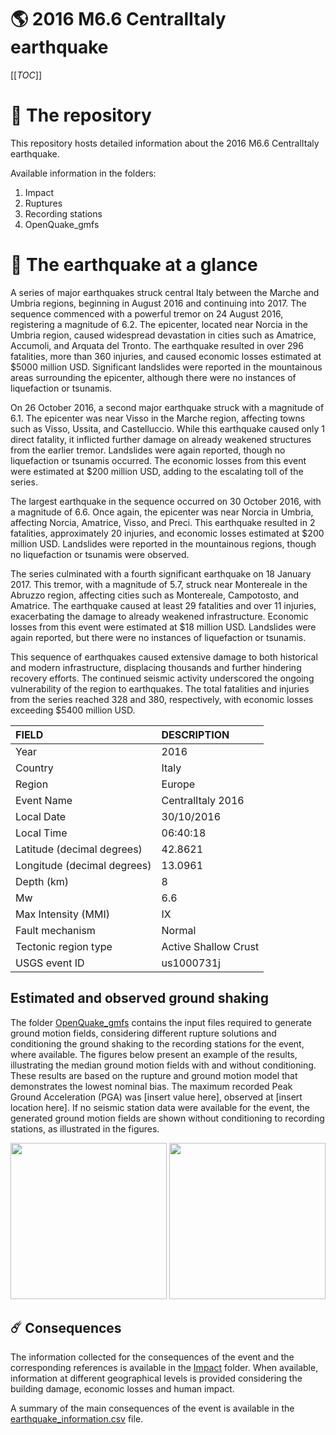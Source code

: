 # 🌎 2016 M6.6 CentralItaly earthquake
[[_TOC_]]

# 📂 The repository

This repository hosts detailed information about the 2016 M6.6 CentralItaly earthquake.

Available information in the folders:

1. Impact
2. Ruptures
3. Recording stations
4. OpenQuake_gmfs


# 🚀 The earthquake at a glance 

A series of major earthquakes struck central Italy between the Marche and Umbria regions, beginning in August 2016 and continuing into 2017. The sequence commenced with a powerful tremor on 24 August 2016, registering a magnitude of 6.2. The epicenter, located near Norcia in the Umbria region, caused widespread devastation in cities such as Amatrice, Accumoli, and Arquata del Tronto. The earthquake resulted in over 296 fatalities, more than 360 injuries, and caused economic losses estimated at $5000 million USD. Significant landslides were reported in the mountainous areas surrounding the epicenter, although there were no instances of liquefaction or tsunamis.

On 26 October 2016, a second major earthquake struck with a magnitude of 6.1. The epicenter was near Visso in the Marche region, affecting towns such as Visso, Ussita, and Castelluccio. While this earthquake caused only 1 direct fatality, it inflicted further damage on already weakened structures from the earlier tremor. Landslides were again reported, though no liquefaction or tsunamis occurred. The economic losses from this event were estimated at $200 million USD, adding to the escalating toll of the series.

The largest earthquake in the sequence occurred on 30 October 2016, with a magnitude of 6.6. Once again, the epicenter was near Norcia in Umbria, affecting Norcia, Amatrice, Visso, and Preci. This earthquake resulted in 2 fatalities, approximately 20 injuries, and economic losses estimated at $200 million USD. Landslides were reported in the mountainous regions, though no liquefaction or tsunamis were observed.

The series culminated with a fourth significant earthquake on 18 January 2017. This tremor, with a magnitude of 5.7, struck near Montereale in the Abruzzo region, affecting cities such as Montereale, Campotosto, and Amatrice. The earthquake caused at least 29 fatalities and over 11 injuries, exacerbating the damage to already weakened infrastructure. Economic losses from this event were estimated at $18 million USD. Landslides were again reported, but there were no instances of liquefaction or tsunamis.

This sequence of earthquakes caused extensive damage to both historical and modern infrastructure, displacing thousands and further hindering recovery efforts. The continued seismic activity underscored the ongoing vulnerability of the region to earthquakes. The total fatalities and injuries from the series reached 328 and 380, respectively, with economic losses exceeding $5400 million USD.

| FIELD | DESCRIPTION |
|:------|:------------|
| Year | 2016 |
| Country | Italy |
| Region | Europe |
| Event Name | CentralItaly 2016 |
| Local Date | 30/10/2016 |
| Local Time | 06:40:18 |
| Latitude (decimal degrees) | 42.8621 |
| Longitude (decimal degrees) | 13.0961 |
| Depth (km) | 8 |
| Mw | 6.6 |
| Max Intensity (MMI) | IX |
| Fault mechanism | Normal |
| Tectonic region type | Active Shallow Crust |
| USGS event ID | us1000731j |

## Estimated and observed ground shaking

The folder [OpenQuake_gmfs](./OpenQuake_gmfs/) contains the input files required to generate ground motion fields, considering different rupture solutions and conditioning the ground shaking to the recording stations for the event, where available. The figures below present an example of the results, illustrating the median ground motion fields with and without conditioning. These results are based on the rupture and ground motion model that demonstrates the lowest nominal bias. The maximum recorded Peak Ground Acceleration (PGA) was [insert value here], observed at [insert location here]. If no seismic station data were available for the event, the generated ground motion fields are shown without conditioning to recording stations, as illustrated in the figures.

<img src="./4_OpenQuake_gmfs/median_gmf_stations_none.png" height="250">
<img src="./4_OpenQuake_gmfs/median_gmf_stations_seismic.png" height="250">

## ☄️ Consequences

The information collected for the consequences of the event and the corresponding references is available in the [Impact](./Impact) folder. When available, information at different geographical levels is provided considering the building damage, economic losses and human impact.

A summary of the main consequences of the event is available in the [earthquake_information.csv](./earthquake_information.csv) file.